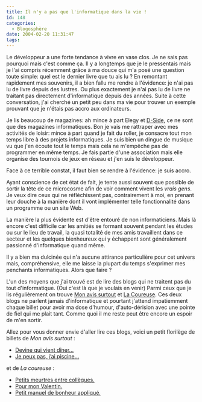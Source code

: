 ```yaml
---
title: Il n'y a pas que l'informatique dans la vie !
id: 148
categories:
  - Blogosphère
date: 2004-02-20 11:31:47
tags:
---
```


Le développeur a une forte tendance à vivre en vase clos. Je ne sais pas pourquoi mais c'est comme ça. Il y a longtemps que je le pressentais mais je l'ai compris récemment grâce à ma douce qui m'a posé une question toute simple: quel est le dernier livre que tu ais lu ? En remontant rapidement mes souvenirs, il a bien fallu me rendre à l'évidence: je n'ai pas lu de livre depuis des lustres. Ou plus exactement je n'ai pas lu de livre ne traitant pas directement d'informatique depuis des années. Suite à cette conversation, j'ai cherché un petit peu dans ma vie pour trouver un exemple prouvant que je n'étais pas accro aux ordinateurs.

Je lis beaucoup de magazines: ah mince à part Elegy et [D-Side](http://www.d-side.org/ "D-Side magazine"), ce ne sont que des magazines informatiques. Bon je vais me rattraper avec mes activités de loisir: mince à part quand je fait du roller, je consacre tout mon temps libre à des projets informatiques. Je suis bien un dingue de musique vu que j'en écoute tout le temps mais cela ne m'empêche pas de programmer en même temps. Je fais partie d'une association mais elle organise des tournois de jeux en réseau et j'en suis le développeur.

Face à ce terrible constat, il faut bien se rendre à l'évidence: je suis accro.

Ayant conscience de cet état de fait, je tente aussi souvent que possible de sortir la tête de ce microcosme afin de voir comment vivent les _vrais gens_. Je veux dire ceux qui ne réfléchissent pas, contrairement à moi, en prenant leur douche à la manière dont il vont implémenter telle fonctionnalité dans un programme ou un site Web.

La manière la plus évidente est d'être entouré de non informaticiens. Mais là encore c'est difficile car les amitiés se formant souvent pendant les études ou sur le lieu de travail, la quasi totalité de mes amis travaillent dans ce secteur et les quelques bienheureux qui y échappent sont généralement passionné d'informatique quand même.

Il y a bien ma dulcinée qui n'a aucune attirance particulière pour cet univers mais, compréhensive, elle me laisse la plupart du temps s'exprimer mes penchants informatiques. Alors que faire ?

L'un des moyens que j'ai trouvé est de lire des blogs qui ne traitent pas du tout d'informatique. (Oui c'est là que je voulais en venir) Parmi ceux que je lis régulièrement on trouve [Mon avis surtout](http://monavissurtout.blogspot.com/ "Mon avis surtout") et [La Coureuse](http://www.20six.fr/maia "La Coureuse"). Ces deux blogs ne parlent jamais d'informatique et pourtant j'attend impatiemment chaque billet pour avoir ma dose d'humour, d'auto-dérision avec une pointe de fiel qui me plait tant. Comme quoi il me reste peut être encore un espoir de m'en sortir.

Allez pour vous donner envie d'aller lire ces blogs, voici un petit florilège de billets de _Mon avis surtout_ :

*   [Devine qui vient dîner&#8230;](http://monavissurtout.blogspot.com/2004_02_01_monavissurtout_archive.html#107607145113812754 "Devine qui vient dîner&#8230;")
*   [Je peux pas, j&#8217;ai piscine&#8230;](http://monavissurtout.blogspot.com/2004_01_25_monavissurtout_archive.html#107547703531744822 "Je peux pas, j&#8217;ai piscine&#8230;") 

et de _La coureuse_ :

*   [Petits meurtres entre collègues.](http://www.20six.fr/weblogEntry/14p5ikx9000ry "Petits meurtres entre collègues.")
*   [Pour mon Valentin.](http://www.20six.fr/weblogEntry/1ffdow4qu108i "Pour mon Valentin.")
*   [Petit manuel de bonheur appliqué.](http://www.20six.fr/weblogEntry/19ee6spya0zp8 "Petit manuel de bonheur appliqué.")